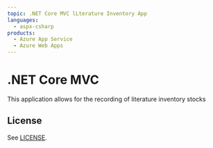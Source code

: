```yaml
---
topic: .NET Core MVC lLterature Inventory App
languages:
  - aspx-csharp
products:
  - Azure App Service
  - Azure Web Apps
---
```


# .NET Core MVC

This application allows for the recording of literature inventory stocks

## License

See [LICENSE](LICENSE.md).
  
